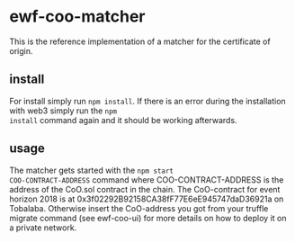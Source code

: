 # ewf-coo-matcher

This is the reference implementation of a matcher for the certificate of origin. 

## install
For install simply run <code>npm install</code>. If there is an error during the installation with web3 simply run the <code>npm install</code> command again and it should be working afterwards.

## usage
The matcher gets started with the <code>npm start COO-CONTRACT-ADDRESS</code> command where COO-CONTRACT-ADDRESS is the address of the CoO.sol contract in the chain. The CoO-contract for event horizon 2018 is at 0x3f02292B92158CA38fF77E6eE945747daD36921a on Tobalaba. Otherwise insert the CoO-address you got from your truffle migrate command (see ewf-coo-ui) for more details on how to deploy it on a private network. 